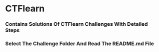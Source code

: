 # CTFlearn
### Contains Solutions Of CTFlearn Challenges With Detailed Steps
### Select The Challenge Folder And Read The README.md File
